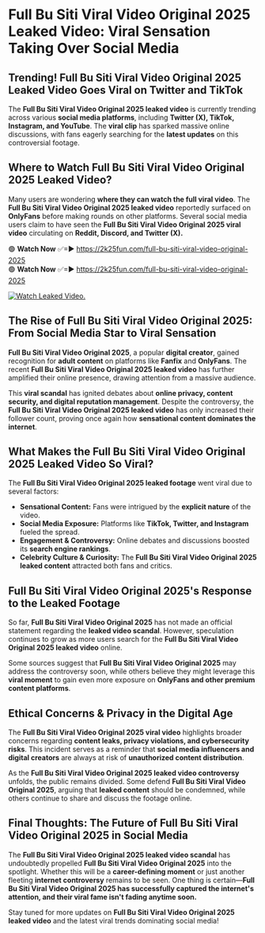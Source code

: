 # Full Bu Siti Viral Video Original 2025 Leaked Video: Viral Sensation Taking Over Social Media

## **Trending! Full Bu Siti Viral Video Original 2025 Leaked Video Goes Viral on Twitter and TikTok**
The **Full Bu Siti Viral Video Original 2025 leaked video** is currently trending across various **social media platforms**, including **Twitter (X), TikTok, Instagram, and YouTube**. The **viral clip** has sparked massive online discussions, with fans eagerly searching for the **latest updates** on this controversial footage.

## **Where to Watch Full Bu Siti Viral Video Original 2025 Leaked Video?**
Many users are wondering **where they can watch the full viral video**. The **Full Bu Siti Viral Video Original 2025 leaked video** reportedly surfaced on **OnlyFans** before making rounds on other platforms. Several social media users claim to have seen the **Full Bu Siti Viral Video Original 2025 viral video** circulating on **Reddit, Discord, and Twitter (X).**

🟢 **Watch Now** ✅=► https://2k25fun.com/full-bu-siti-viral-video-original-2025  
🟢 **Watch Now** ✅=► https://2k25fun.com/full-bu-siti-viral-video-original-2025  

[![Watch Leaked Video.](https://miro.medium.com/v2/resize:fit:828/format:webp/1*cilzJN44JGOrTw9NJCrNHA.gif "Watch Leaked Video")](https://2k25fun.com/full-bu-siti-viral-video-original-2025)

## **The Rise of Full Bu Siti Viral Video Original 2025: From Social Media Star to Viral Sensation**
**Full Bu Siti Viral Video Original 2025**, a popular **digital creator**, gained recognition for **adult content** on platforms like **Fanfix** and **OnlyFans**. The recent **Full Bu Siti Viral Video Original 2025 leaked video** has further amplified their online presence, drawing attention from a massive audience.

This **viral scandal** has ignited debates about **online privacy, content security, and digital reputation management**. Despite the controversy, the **Full Bu Siti Viral Video Original 2025 leaked video** has only increased their follower count, proving once again how **sensational content dominates the internet**.

## **What Makes the Full Bu Siti Viral Video Original 2025 Leaked Video So Viral?**
The **Full Bu Siti Viral Video Original 2025 leaked footage** went viral due to several factors:
- **Sensational Content:** Fans were intrigued by the **explicit nature** of the video.
- **Social Media Exposure:** Platforms like **TikTok, Twitter, and Instagram** fueled the spread.
- **Engagement & Controversy:** Online debates and discussions boosted its **search engine rankings**.
- **Celebrity Culture & Curiosity:** The **Full Bu Siti Viral Video Original 2025 leaked content** attracted both fans and critics.

## **Full Bu Siti Viral Video Original 2025's Response to the Leaked Footage**
So far, **Full Bu Siti Viral Video Original 2025** has not made an official statement regarding the **leaked video scandal**. However, speculation continues to grow as more users search for the **Full Bu Siti Viral Video Original 2025 leaked video** online.

Some sources suggest that **Full Bu Siti Viral Video Original 2025** may address the controversy soon, while others believe they might leverage this **viral moment** to gain even more exposure on **OnlyFans and other premium content platforms**.

## **Ethical Concerns & Privacy in the Digital Age**
The **Full Bu Siti Viral Video Original 2025 viral video** highlights broader concerns regarding **content leaks, privacy violations, and cybersecurity risks**. This incident serves as a reminder that **social media influencers and digital creators** are always at risk of **unauthorized content distribution**.

As the **Full Bu Siti Viral Video Original 2025 leaked video controversy** unfolds, the public remains divided. Some defend **Full Bu Siti Viral Video Original 2025**, arguing that **leaked content** should be condemned, while others continue to share and discuss the footage online.

## **Final Thoughts: The Future of Full Bu Siti Viral Video Original 2025 in Social Media**
The **Full Bu Siti Viral Video Original 2025 leaked video scandal** has undoubtedly propelled **Full Bu Siti Viral Video Original 2025** into the spotlight. Whether this will be a **career-defining moment** or just another fleeting **internet controversy** remains to be seen. One thing is certain—**Full Bu Siti Viral Video Original 2025 has successfully captured the internet's attention, and their viral fame isn't fading anytime soon.**

Stay tuned for more updates on **Full Bu Siti Viral Video Original 2025 leaked video** and the latest viral trends dominating social media!